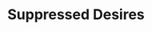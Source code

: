 ---
title: Suppressed Desires
year: 1926
opening_date: 1926-02-16
closing_date: 
layout: productions
image:
image_caption:
image_credit:
playbill:
category:
details:
  Theatre: Theatre Jacksonville
cast:
  Henrietta: Tracy L'Engle
  Mabel: Ola Emery
  Stephen Brewster: Ted Silber
crew:
  Director: Tracy L'Engle
  Lighting: Martha Race
  Stage Setting and props: June Ruggles
understudies:
orchestra:
external_links:
---